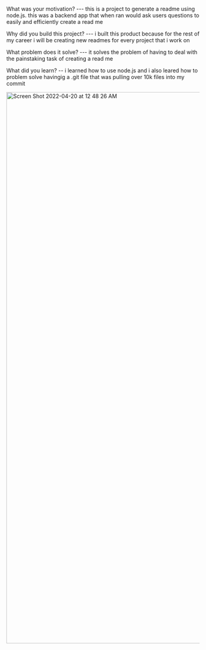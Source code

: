 What was your motivation?   --- this is a project to generate a readme using node.js. this was a backend app that when ran would ask users questions to easily and efficiently create a read me


Why did you build this project?   --- i built this product because for the rest of my career i will be creating new readmes for every project that i work on


What problem does it solve?  --- it solves the problem of having to deal with the painstaking task of creating a read me

What did you learn?   -- i learned how to use node.js and i also leared how to problem solve havingig a .git file that was pulling over 10k files into my commit


<img width="1440" alt="Screen Shot 2022-04-20 at 12 48 26 AM" src="https://user-images.githubusercontent.com/91432905/164152576-ce174a7b-6892-4ce4-9900-76e8513bc7cc.png">

